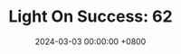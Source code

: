 ---
title: "Light On Success: 62"
date: 2024-03-03 00:00:00 +0800
categories: [Blogging]
tag: [Blogging]
image: https://pbs.twimg.com/media/GHCoIJ3XIAAa30Q?format=jpg&name=large
---